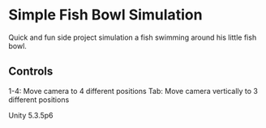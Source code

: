 Simple Fish Bowl Simulation
============================

Quick and fun side project simulation a fish swimming around his little fish bowl.

Controls
---------
1-4: Move camera to 4 different positions
Tab: Move camera vertically to 3 different positions

Unity 5.3.5p6